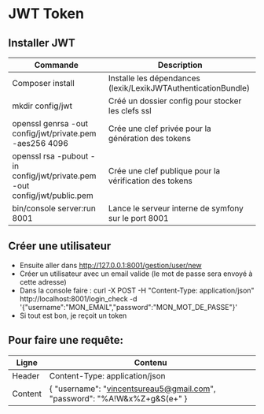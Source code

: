 # JWT Token

## Installer JWT

Commande | Description
---------|------------
Composer install|Installe les dépendances (lexik/LexikJWTAuthenticationBundle)
mkdir config/jwt|Créé un dossier config pour stocker les clefs ssl
openssl genrsa -out config/jwt/private.pem -aes256 4096| Crée une clef privée pour la génération des tokens
openssl rsa -pubout -in config/jwt/private.pem -out config/jwt/public.pem| Crée une clef publique pour la vérification des tokens
bin/console server:run 8001| Lance le serveur interne de symfony sur le port 8001

## Créer une utilisateur

* Ensuite aller dans http://127.0.0.1:8001/gestion/user/new
* Créer un utilisateur avec un email valide (le mot de passe sera envoyé à cette adresse)
* Dans la console faire : curl -X POST -H "Content-Type: application/json" http://localhost:8001/login_check -d '{"username":"MON_EMAIL","password":"MON_MOT_DE_PASSE"}'
* Si tout est bon, je reçoit un token

## Pour faire une requête:

Ligne|Contenu
-----|-------
Header|Content-Type: application/json
Content|{ "username": "vincentsureau5@gmail.com", "password": "%A!W&x%Z+g&S(e+" }
